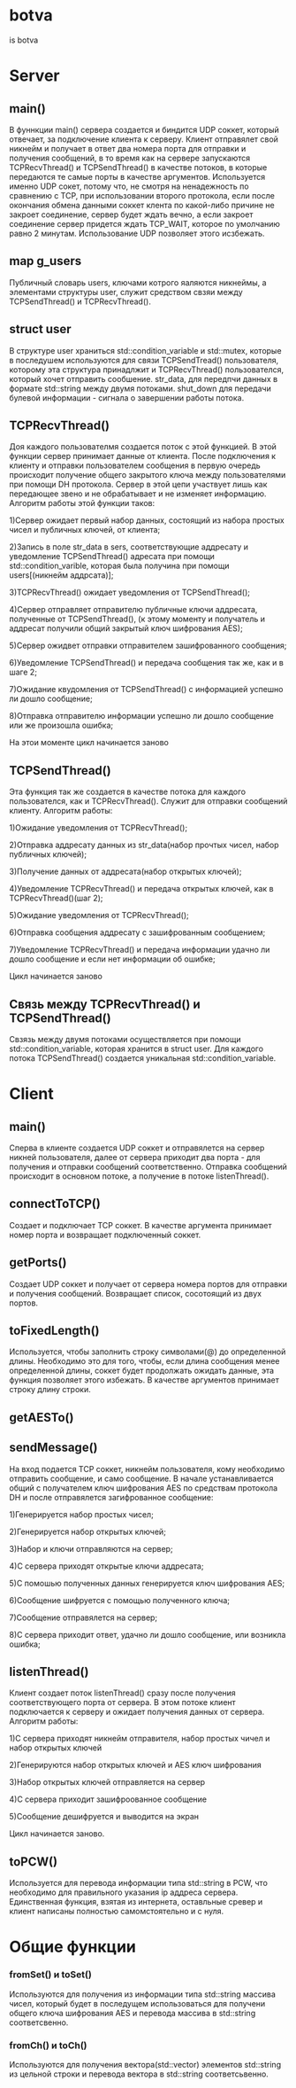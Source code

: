 # botva
is botva
# Server
## main()
В фуннкции main() сервера создается и биндится UDP соккет, который отвечает, за подключение клиента к серверу. Клиент отправялет свой никнейм и
получает в ответ два номера порта для отправки и получения сообщений, в то время как на сервере запускаются TCPRecvThread() и TCPSendThread() в
качестве потоков, в которые передаются те самые порты в качестве аргументов. Используется именно UDP сокет, потому что, не смотря на ненадежность
по сравнению с TCP, при использовании второго протокола, если после окончания обмена данными соккет клента по какой-либо причине не закроет
соединение, сервер будет ждать вечно, а если закроет соединение сервер придется ждать TCP_WAIT, которое по умолчанию равно 2 минутам.
Использование UDP позволяет этого исзбежать.
## map g_users
Публичный словарь users, ключами котрого яаляются никнеймы, а элементами структуры user, служит средством свзяи между TCPSendThread() и 
TCPRecvThread().
## struct user
В структуре user храниться std::condition_variable и std::mutex, которые в последушем используются для связи TCPSendTread() пользователя,
которому эта структура принадлжит и TCPRecvThread() пользователся, который хочет отправить сообшение. str_data, для передпчи данных в формате
std::string между двумя потоками. shut_down для передачи булевой информации - сигнала о завершении работы потока.
## TCPRecvThread()
Доя каждого пользователмя создается поток с этой функцией. В этой функции сервер принимает данные от клиента. После подключения к клиенту и
отправки пользователем сообщения в первую очередь происходит получение общего закрытого ключа между пользователями при помощи DH протокола. Сервер в этой цепи участвует лишь как передающее звено и не обрабатывает и не изменяет информацию. Алгоритм работы этой функции таков:

1)Сервер ожидает первый набор данных, состоящий из набора простых чисел и публичных ключей, от клиента;

2)Запись в поле str_data в sers, соответствующие аддресату и уведомление TCPSendThread() адресата при помощи std::condition_varible, которая была
получина при помощи users[(никнейм аддрсата)];

3)TCPRecvThread() ожидает уведомления от TCPSendThread();

4)Сервер отправляет отправителю публичные ключи аддресата, полученные от TCPSendThread(), (к этому моменту и получатель и аддресат получили общий
закрытый ключ шифрования AES);

5)Сервер ожидвет отправки отправителем зашифрованного сообщения;

6)Уведомление TCPSendThread() и передача сообщения так же, как и в шаге 2;

7)Ожидание квудомления от TCPSendThread() с информацией успешно ли дошло сообщение;

8)Отправка отправителю информации успешно ли дошло сообщение или же произошла ошибка;

На этои моменте цикл начинается заново
## TCPSendThread()
Эта функция так же создается в качестве потока для каждого пользователся, как и TCPRecvThread(). Служит для отправки сообщений клиенту.
Алгоритм работы:

1)Ожидание уведомления от TCPRecvThread();

2)Отправка аддресату данных из str_data(набор прочтых чисел, набор публичных ключей);

3)Получение данных от аддресата(набор открытых ключей);

4)Уведомление TCPRecvThread() и передача открытых ключей, как в TCPRecvThread()(шаг 2);

5)Ожидание уведомления от TCPRecvThread();

6)Отправка сообщения аддресату с зашифрованным сообщением;

7)Уведомление TCPRecvThread() и передача информации удачно ли дошло сообщение и если нет информации об ошибке;

Цикл начинается заново
## Связь между TCPRecvThread() и TCPSendThread()
Свзязь между двумя потоками осуществляется при помощи std::condition_variable, которая хранится в struct user. Для каждого потока TCPSendThread() создается уникальная std::condition_variable.
# Client
## main()
Сперва в клиенте создается UDP соккет и отправялется на сервер никней пользователя, далее от сервера приходит два порта - для получения и отправки сообщений соответственно. Отправка сообщений происходит в основном потоке, а получение в потоке listenThread().
## connectToTCP()
Создает и подключает TCP соккет. В качестве аргумента принимает номер порта и возвращает подключенный соккет.
## getPorts() 
Создает UDP соккет и получает от сервера номера портов для отправки и получения сообщений. Возвращает список, сосотоящий из двух портов.
## toFixedLength()
Используется, чтобы заполнить строку символами(@) до определенной длины. Необходимо это для того, чтобы, если длина сообщения менее определенной длины, соккет будет продолжать ожидать данные, эта функция позволяет этого избежать. В качестве аргументов принимает строку длину строки.
## getAESTo()
## sendMessage()
На вход подается TCP соккет, никнейм пользователя, кому необходимо отправить сообщение, и само сообщение. В начале устанавливается общий с получателем ключ шифрования AES по средствам протокола DH и после отправялется загифрованное сообщение: 

1)Генерируется набор простых чисел;

2)Генерируется набор открытых ключей;

3)Набор и ключи отправляются на сервер;

4)С сервера приходят открытые ключи аддресата;

5)С помошью полученных данных генерируется ключ шифрования AES;

6)Сообщение шифруется с помощью полученного ключа;

7)Сообщение отправялется на сервер;

8)С сервера приходит ответ, удачно ли дошло сообщение, или возникла ошибка;
## listenThread()
Клиент создает поток listenThread() сразу после получения соответствующего порта от сервера. В этом потоке клиент подключается к серверу и ожидает получения данных от сервера. Алгоритм работы:

1)С сервера приходят никнейм отправителя, набор простых чичел и набор открытых ключей

2)Генерируются набор открытых ключей и AES ключ шифрования

3)Набор открытых ключей отправляется на сервер

4)С сервера приходит зашифроованное сообщение

5)Сообщение дешифруется и выводится на экран

Цикл начинается заново.
## toPCW()
Используется для перевода информации типа std::string в PCW, что необходимо для правильного указания ip аддреса сервера. Единственная функция, взятая из интернета, оставльные сревер и клиент написаны полностью самомстоятельно и с нуля.
# Общие функции
### fromSet() и toSet()
Используются для получения из информации типа std::string массива чисел, который будет в последущем использоваться для получени общего ключа
шифрования AES и перевода массива в std::string соответсвенно.
### fromCh() и toCh()
Используются для получения вектора(std::vector) элементов std::string из цельной строки и перевода вектора в std::string соответсьвенно.
